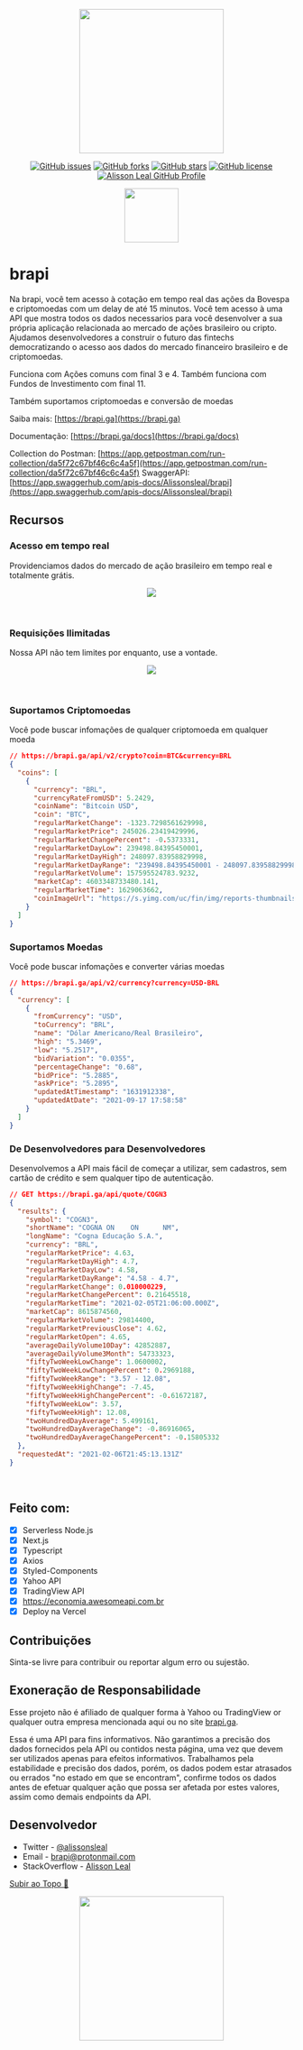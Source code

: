 <p align="center">
    <img  width="256" src="https://i.imgur.com/pY5brQ8.png">
  </p>

<p align="center">
    <a href="https://github.com/Alissonsleal/brapi/issues"><img alt="GitHub issues" src="https://img.shields.io/github/issues/Alissonsleal/brapi?color=sucess&style=flat-square"></a>
    <a href="https://github.com/Alissonsleal/brapi/network"><img alt="GitHub forks" src="https://img.shields.io/github/forks/Alissonsleal/brapi?color=sucess&style=flat-square"></a>
    <a href="https://github.com/Alissonsleal/brapi/stargazers"><img alt="GitHub stars" src="https://img.shields.io/github/stars/Alissonsleal/brapi?color=sucess&style=flat-square"></a>
    <a href="https://github.com/Alissonsleal/brapi/blob/master/LICENSE"><img alt="GitHub license" src="https://img.shields.io/github/license/Alissonsleal/brapi?color=sucess&style=flat-square"></a>
    <a href="https://github.com/Alissonsleal/"><img alt="Alisson Leal GitHub Profile" src="https://img.shields.io/badge/made%20by-Alisson%20Leal-sucess?style=flat-square&logo=appveyor"></a>
</p>

<p align="center">
<a href="https://app.getpostman.com/run-collection/da5f72c67bf46c6c4a5f">
<img  width="96" src="https://run.pstmn.io/button.svg"></a>

</p>

# brapi

Na brapi, você tem acesso à cotação em tempo real das ações da Bovespa e criptomoedas com um delay de até 15 minutos. Você tem acesso à uma API que mostra todos os dados necessarios para você desenvolver a sua própria aplicação relacionada ao mercado de ações brasileiro ou cripto. Ajudamos desenvolvedores a construir o futuro das fintechs democratizando o acesso aos dados do mercado financeiro brasileiro e de criptomoedas.

Funciona com Ações comuns com final 3 e 4. Também funciona com Fundos de Investimento com final 11.

Também suportamos criptomoedas e conversão de moedas

Saiba mais: [https://brapi.ga](https://brapi.ga)

Documentação: [https://brapi.ga/docs](https://brapi.ga/docs)

Collection do Postman: [https://app.getpostman.com/run-collection/da5f72c67bf46c6c4a5f](https://app.getpostman.com/run-collection/da5f72c67bf46c6c4a5f)
SwaggerAPI: [https://app.swaggerhub.com/apis-docs/Alissonsleal/brapi](https://app.swaggerhub.com/apis-docs/Alissonsleal/brapi)

## Recursos

### Acesso em tempo real

Providenciamos dados do mercado de ação brasileiro em tempo real e totalmente grátis.

  <p align="center">
    <img  max-width="768" src="https://i.imgur.com/iDRs0lO.png">
  </p>
<br />

### Requisições Ilimitadas

Nossa API não tem limites por enquanto, use a vontade.

  <p align="center">
    <img  max-width="768" src="https://i.imgur.com/QitsOx0.png">
  </p>
<br />

### Suportamos Criptomoedas

Você pode buscar infomações de qualquer criptomoeda em qualquer moeda

```json
// https://brapi.ga/api/v2/crypto?coin=BTC&currency=BRL
{
  "coins": [
    {
      "currency": "BRL",
      "currencyRateFromUSD": 5.2429,
      "coinName": "Bitcoin USD",
      "coin": "BTC",
      "regularMarketChange": -1323.7298561629998,
      "regularMarketPrice": 245026.23419429996,
      "regularMarketChangePercent": -0.5373331,
      "regularMarketDayLow": 239498.84395450001,
      "regularMarketDayHigh": 248097.83958829998,
      "regularMarketDayRange": "239498.84395450001 - 248097.83958829998",
      "regularMarketVolume": 157595524783.9232,
      "marketCap": 4603348733480.141,
      "regularMarketTime": 1629063662,
      "coinImageUrl": "https://s.yimg.com/uc/fin/img/reports-thumbnails/1.png"
    }
  ]
}
```

### Suportamos Moedas

Você pode buscar infomações e converter várias moedas

```json
// https://brapi.ga/api/v2/currency?currency=USD-BRL
{
  "currency": [
    {
      "fromCurrency": "USD",
      "toCurrency": "BRL",
      "name": "Dólar Americano/Real Brasileiro",
      "high": "5.3469",
      "low": "5.2517",
      "bidVariation": "0.0355",
      "percentageChange": "0.68",
      "bidPrice": "5.2885",
      "askPrice": "5.2895",
      "updatedAtTimestamp": "1631912338",
      "updatedAtDate": "2021-09-17 17:58:58"
    }
  ]
}
```

### De Desenvolvedores para Desenvolvedores

Desenvolvemos a API mais fácil de começar a utilizar, sem cadastros, sem cartão de crédito e sem qualquer tipo de autenticação.

```json
// GET https://brapi.ga/api/quote/COGN3
{
  "results": {
    "symbol": "COGN3",
    "shortName": "COGNA ON    ON      NM",
    "longName": "Cogna Educação S.A.",
    "currency": "BRL",
    "regularMarketPrice": 4.63,
    "regularMarketDayHigh": 4.7,
    "regularMarketDayLow": 4.58,
    "regularMarketDayRange": "4.58 - 4.7",
    "regularMarketChange": 0.010000229,
    "regularMarketChangePercent": 0.21645518,
    "regularMarketTime": "2021-02-05T21:06:00.000Z",
    "marketCap": 8615874560,
    "regularMarketVolume": 29814400,
    "regularMarketPreviousClose": 4.62,
    "regularMarketOpen": 4.65,
    "averageDailyVolume10Day": 42852887,
    "averageDailyVolume3Month": 54733323,
    "fiftyTwoWeekLowChange": 1.0600002,
    "fiftyTwoWeekLowChangePercent": 0.2969188,
    "fiftyTwoWeekRange": "3.57 - 12.08",
    "fiftyTwoWeekHighChange": -7.45,
    "fiftyTwoWeekHighChangePercent": -0.61672187,
    "fiftyTwoWeekLow": 3.57,
    "fiftyTwoWeekHigh": 12.08,
    "twoHundredDayAverage": 5.499161,
    "twoHundredDayAverageChange": -0.86916065,
    "twoHundredDayAverageChangePercent": -0.15805332
  },
  "requestedAt": "2021-02-06T21:45:13.131Z"
}
```

<br />

## Feito com:

- [x] Serverless Node.js
- [x] Next.js
- [x] Typescript
- [x] Axios
- [x] Styled-Components
- [x] Yahoo API
- [x] TradingView API
- [x] https://economia.awesomeapi.com.br
- [x] Deploy na Vercel

## Contribuições

Sinta-se livre para contribuir ou reportar algum erro ou sujestão.

## Exoneração de Responsabilidade

Esse projeto não é afiliado de qualquer forma à Yahoo ou TradingView or qualquer outra empresa mencionada aqui ou no site [brapi.ga](brapi.ga).

Essa é uma API para fins informativos. Não garantimos a precisão dos dados
fornecidos pela API ou contidos nesta página, uma vez que devem
ser utilizados apenas para efeitos informativos. Trabalhamos pela
estabilidade e precisão dos dados, porém, os dados podem estar
atrasados ou errados "no estado em que se encontram", confirme
todos os dados antes de efetuar qualquer ação que possa ser
afetada por estes valores, assim como demais endpoints da API.

## Desenvolvedor

- Twitter - [@alissonsleal](https://twitter.com/alissonsleal)
- Email - [brapi@protonmail.com](mailto:brapi@protonmail.com)
- StackOverflow - [Alisson Leal](https://stackoverflow.com/users/14122260/alisson-leal)

[Subir ao Topo 🚀](#brapi)

<p align="center">
    <img  width="256" src="https://i.imgur.com/pY5brQ8.png">
  </p>
